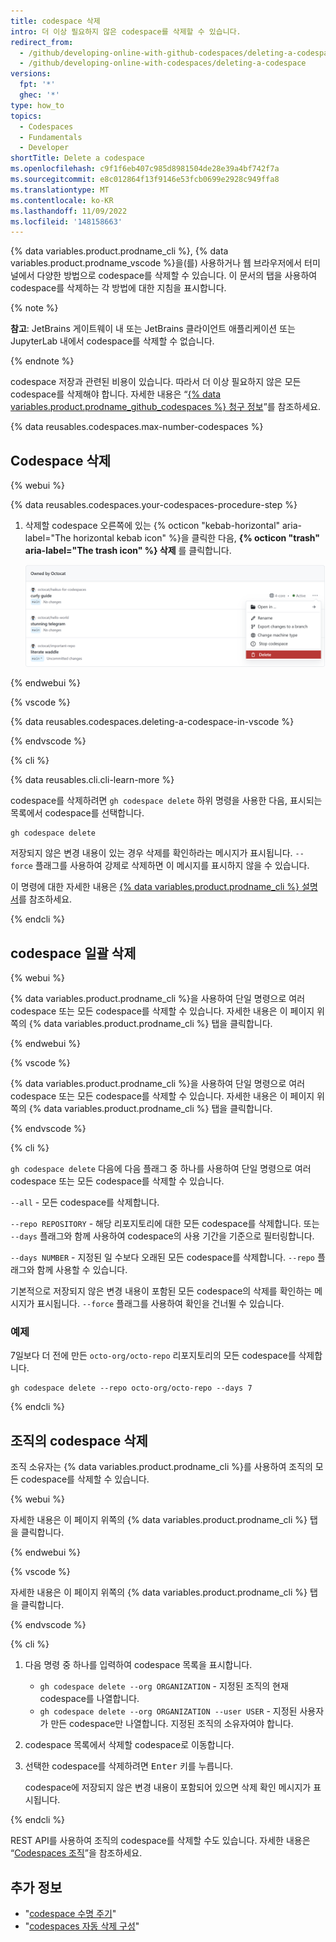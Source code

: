 ```yaml
---
title: codespace 삭제
intro: 더 이상 필요하지 않은 codespace를 삭제할 수 있습니다.
redirect_from:
  - /github/developing-online-with-github-codespaces/deleting-a-codespace
  - /github/developing-online-with-codespaces/deleting-a-codespace
versions:
  fpt: '*'
  ghec: '*'
type: how_to
topics:
  - Codespaces
  - Fundamentals
  - Developer
shortTitle: Delete a codespace
ms.openlocfilehash: c9f1f6eb407c985d8981504de28e39a4bf742f7a
ms.sourcegitcommit: e8c012864f13f9146e53fcb0699e2928c949ffa8
ms.translationtype: MT
ms.contentlocale: ko-KR
ms.lasthandoff: 11/09/2022
ms.locfileid: '148158663'
---
```

{% data variables.product.prodname_cli %}, {% data variables.product.prodname_vscode %}을(를) 사용하거나 웹 브라우저에서 터미널에서 다양한 방법으로 codespace를 삭제할 수 있습니다. 이 문서의 탭을 사용하여 codespace를 삭제하는 각 방법에 대한 지침을 표시합니다.

{% note %}

**참고**: JetBrains 게이트웨이 내 또는 JetBrains 클라이언트 애플리케이션 또는 JupyterLab 내에서 codespace를 삭제할 수 없습니다.

{% endnote %}

codespace 저장과 관련된 비용이 있습니다. 따라서 더 이상 필요하지 않은 모든 codespace를 삭제해야 합니다. 자세한 내용은 “[{% data variables.product.prodname_github_codespaces %} 청구 정보](/billing/managing-billing-for-github-codespaces/about-billing-for-github-codespaces)”를 참조하세요.

{% data reusables.codespaces.max-number-codespaces %}

## Codespace 삭제

{% webui %}

{% data reusables.codespaces.your-codespaces-procedure-step %}
1. 삭제할 codespace 오른쪽에 있는 {% octicon "kebab-horizontal" aria-label="The horizontal kebab icon" %}을 클릭한 다음, **{% octicon "trash" aria-label="The trash icon" %} 삭제** 를 클릭합니다.

   ![삭제 단추](/assets/images/help/codespaces/delete-codespace.png)

{% endwebui %}

{% vscode %}

{% data reusables.codespaces.deleting-a-codespace-in-vscode %}

{% endvscode %}


{% cli %}

{% data reusables.cli.cli-learn-more %}

codespace를 삭제하려면 `gh codespace delete` 하위 명령을 사용한 다음, 표시되는 목록에서 codespace를 선택합니다.

```shell
gh codespace delete
```

저장되지 않은 변경 내용이 있는 경우 삭제를 확인하라는 메시지가 표시됩니다. `--force` 플래그를 사용하여 강제로 삭제하면 이 메시지를 표시하지 않을 수 있습니다.

이 명령에 대한 자세한 내용은 [{% data variables.product.prodname_cli %} 설명서](https://cli.github.com/manual/gh_codespace_delete)를 참조하세요.

{% endcli %}

## codespace 일괄 삭제

{% webui %}

{% data variables.product.prodname_cli %}을 사용하여 단일 명령으로 여러 codespace 또는 모든 codespace를 삭제할 수 있습니다. 자세한 내용은 이 페이지 위쪽의 {% data variables.product.prodname_cli %} 탭을 클릭합니다.

{% endwebui %}

{% vscode %}

{% data variables.product.prodname_cli %}을 사용하여 단일 명령으로 여러 codespace 또는 모든 codespace를 삭제할 수 있습니다. 자세한 내용은 이 페이지 위쪽의 {% data variables.product.prodname_cli %} 탭을 클릭합니다.

{% endvscode %}


{% cli %}

`gh codespace delete` 다음에 다음 플래그 중 하나를 사용하여 단일 명령으로 여러 codespace 또는 모든 codespace를 삭제할 수 있습니다.

`--all` - 모든 codespace를 삭제합니다.

`--repo REPOSITORY` - 해당 리포지토리에 대한 모든 codespace를 삭제합니다. 또는 `--days` 플래그와 함께 사용하여 codespace의 사용 기간을 기준으로 필터링합니다.

`--days NUMBER` - 지정된 일 수보다 오래된 모든 codespace를 삭제합니다. `--repo` 플래그와 함께 사용할 수 있습니다.

기본적으로 저장되지 않은 변경 내용이 포함된 모든 codespace의 삭제를 확인하는 메시지가 표시됩니다. `--force` 플래그를 사용하여 확인을 건너뛸 수 있습니다. 

### 예제

7일보다 더 전에 만든 `octo-org/octo-repo` 리포지토리의 모든 codespace를 삭제합니다.

```
gh codespace delete --repo octo-org/octo-repo --days 7
```

{% endcli %}

## 조직의 codespace 삭제

조직 소유자는 {% data variables.product.prodname_cli %}를 사용하여 조직의 모든 codespace를 삭제할 수 있습니다.

{% webui %}

자세한 내용은 이 페이지 위쪽의 {% data variables.product.prodname_cli %} 탭을 클릭합니다.

{% endwebui %}

{% vscode %}

자세한 내용은 이 페이지 위쪽의 {% data variables.product.prodname_cli %} 탭을 클릭합니다.

{% endvscode %}

{% cli %}

1. 다음 명령 중 하나를 입력하여 codespace 목록을 표시합니다.
   * `gh codespace delete --org ORGANIZATION` - 지정된 조직의 현재 codespace를 나열합니다. 
   * `gh codespace delete --org ORGANIZATION --user USER` - 지정된 사용자가 만든 codespace만 나열합니다.
   지정된 조직의 소유자여야 합니다.
1. codespace 목록에서 삭제할 codespace로 이동합니다.
1. 선택한 codespace를 삭제하려면 <kbd>Enter</kbd> 키를 누릅니다.

   codespace에 저장되지 않은 변경 내용이 포함되어 있으면 삭제 확인 메시지가 표시됩니다.

{% endcli %}

REST API를 사용하여 조직의 codespace를 삭제할 수도 있습니다. 자세한 내용은 “[Codespaces 조직](/rest/codespaces/organizations#delete-a-codespace-from-the-organization)”을 참조하세요.

## 추가 정보
- "[codespace 수명 주기](/codespaces/developing-in-codespaces/the-codespace-lifecycle)"
- "[codespaces 자동 삭제 구성](/codespaces/customizing-your-codespace/configuring-automatic-deletion-of-your-codespaces)"
